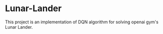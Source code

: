 # Lunar-Lander
This project is an implementation of DQN algorithm for solving openai gym's Lunar Lander.
